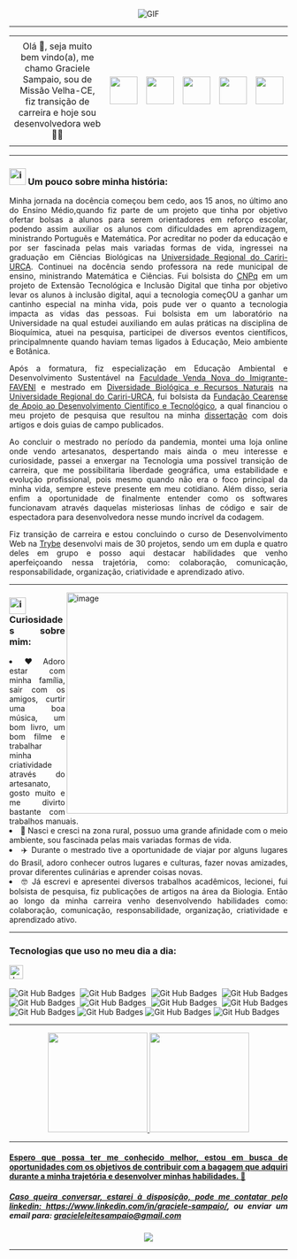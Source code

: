 <div align="center">
  <img alt="GIF" src="https://user-images.githubusercontent.com/102543137/225169844-e8eba287-d8e2-4b73-aa62-3a17baf61793.gif" />
</div>
<hr></hr>

<table align="center">
<tr>
  <td align="center" colspan="6"></td>
</tr>
  <td width="500px" height="50px" align="center">
      Olá 👋,  seja muito bem vindo(a), me chamo Graciele Sampaio, sou de Missão Velha-CE, fiz transição de carreira e hoje sou desenvolvedora web 👩‍💻
  </td>
  <td><a href="https://github.com/graciele-sampaio" target="_blank"><img src="https://i.imgur.com/Pbj9mRQ.png" width="50px" height="50px"/></a>
  </td>
  <td><a href="mailto:gracieleleitesampaio@gmail.com" target="_blank"><img src="https://i.imgur.com/M4MbAMt.png" width="50px" height="50px"/></a>
  </td>
  <td><a href="https://www.linkedin.com/in/graciele-sampaio/" target="_blank"><img src="https://i.imgur.com/KbcPtwU.png" width="50px" height="50px"/>   </a>
  </td>
  <td><a href="http://lattes.cnpq.br/6942060874430265" target="_blank"><img src="https://i.imgur.com/mj95HiM.png" width="50px" height="50px"/></a>
  </td>
  <td><a href="https://scholar.google.com.br/citations?hl=pt-BR&user=Pmewu-YAAAAJ" target="_blank"><img   src="https://i.imgur.com/fGTtwtL.png" width="50px" height="50px"/></a>
</td>
  <tr>
  <td align="center" colspan="6"></td>
</tr>
</table> 

<div align="justify"
#### De mestra em Diversidade Biológica a Desenvolvedora web. Já atuei na docência, em vendas, pesquisa científica, mas enxerguei no desenvolvimento web uma possibilidade de liberdade geográfica, estabilidade e evolução profissional.
</div>
<hr></hr>


### <img width="30px" alt="image" src="https://user-images.githubusercontent.com/102543137/225368323-f98c955d-6313-4045-8383-cfd0bca479d7.gif"/><strong> Um pouco sobre minha história: </strong>
<div align="justify"
Já fui professora, vendedora, pesquisadora e hoje desenvolvedora. 

Minha jornada na docência começou bem cedo, aos 15 anos, no último ano do Ensino Médio,quando fiz parte de um projeto que tinha por objetivo ofertar bolsas a alunos para serem orientadores em reforço escolar, podendo assim auxiliar os alunos com dificuldades em aprendizagem, ministrando Português e Matemática. Por acreditar no poder da educação e por ser fascinada pelas mais variadas formas de vida, ingressei na graduação em Ciências Biológicas na <a href="http://www.urca.br/portal2/" target="_blank">Universidade Regional do Cariri-URCA</a>. Continuei na docência sendo professora na rede municipal de ensino, ministrando Matemática e Ciências. Fui bolsista do <a href="https://www.gov.br/cnpq/pt-br" target="blank">CNPq</a> em um projeto de Extensão Tecnológica e Inclusão Digital que tinha por objetivo levar os alunos à inclusão digital, aqui a tecnologia começOU a ganhar um cantinho especial na minha vida, pois pude ver o quanto a tecnologia impacta as vidas das pessoas. Fui bolsista em um laboratório na Universidade na qual estudei auxiliando em aulas práticas na disciplina de Bioquímica, atuei na pesquisa, participei de diversos eventos científicos, principalmnente quando haviam temas ligados à Educação, Meio ambiente e Botânica. 

Após a formatura, fiz especialização em Educação Ambiental e Desenvolvimento Sustentável na <a href="https://faveni.edu.br/?gclid=Cj0KCQjw2cWgBhDYARIsALggUhrl9mnGKSkbRXka2W_SYblw-PB9dOEdnoHJdeWHIrV7u5wxSI-P0TIaAuF7EALw_wcB" target="_blank">Faculdade Venda Nova do Imigrante-FAVENI</a> e mestrado em <a href="http://www.urca.br/ppgdr/" target="blank">Diversidade Biológica e Recursos Naturais<a/> na <a href="http://www.urca.br/portal2/" target="_blank">Universidade Regional do Cariri-URCA</a>, fui bolsista da <a href="https://www.funcap.ce.gov.br/" target="blank">Fundação Cearense de Apoio ao Desenvolvimento Científico e Tecnológico</a>, a qual financiou o meu projeto de pesquisa que resultou na minha <a href="http://www.urca.br/ppgdr/wp-content/uploads/sites/38/2022/09/DISSERTACAO-FRANCISCA-GRACIELE-LEITE.pdf" target="_blank">dissertação</a> com dois artigos e dois guias de campo publicados.  

Ao concluir o mestrado no período da pandemia, montei uma loja online onde vendo artesanatos, despertando mais ainda o meu interesse e curiosidade, passei a enxergar na Tecnologia uma possível transição de carreira, que me possibilitaria liberdade geográfica, uma estabilidade e evolução profissional, pois mesmo quando não era o foco principal da minha vida, sempre esteve presente em meu cotidiano. Além disso, seria enfim a oportunidade de finalmente entender como os softwares funcionavam através daquelas misteriosas linhas de código e sair de espectadora para desenvolvedora nesse mundo incrível da codagem.

Fiz transição de carreira e estou concluindo o curso de Desenvolvimento Web na <a href="https://www.betrybe.com/?utm_term=trybe&utm_campaign=*%5BSearch%5D+Brand_BRA&utm_source=adwords&utm_medium=ppc&hsa_acc=1466424558&hsa_cam=12085736593&hsa_grp=146119280611&hsa_ad=617838452283&hsa_src=g&hsa_tgt=kwd-468157942290&hsa_kw=trybe&hsa_mt=p&hsa_net=adwords&hsa_ver=3&gclid=Cj0KCQjw2cWgBhDYARIsALggUhqdBEygtf4Z6VVOhyuLq5if5rVGP_aYPcBNrrmjSe3ENPwywkvi3rsaAi8LEALw_wcB" target="blank">Trybe</a> desenvolvi mais de 30 projetos, sendo um em dupla e quatro deles em grupo e posso aqui destacar habilidades que venho aperfeiçoando nessa trajetória, como:  colaboração, comunicação, responsabilidade, organização, criatividade e aprendizado ativo.
</div>

<hr></hr>
<div>
   <img align="right" alt="image" src="https://i.imgur.com/SAivBlQ.png" width="400px" height="400px"/>
</div>

### <img width="30px" alt="image" src="https://user-images.githubusercontent.com/102543137/225368323-f98c955d-6313-4045-8383-cfd0bca479d7.gif"/><strong> Curiosidades sobre mim: </strong>
<div align="justify"
<ul>
  <li> ❤️ Adoro estar com minha família, sair com os amigos, curtir uma boa música, um bom livro, um bom filme e trabalhar minha criatividade através do artesanato, gosto muito e me divirto bastante com trabalhos manuais. 
  <li> 🌳 Nasci e cresci na zona rural, possuo uma grande afinidade com o meio ambiente, sou fascinada pelas mais variadas formas de vida.
  <li> ✈️ Durante o mestrado tive a oportunidade de viajar por alguns lugares do Brasil, adoro conhecer outros lugares e culturas, fazer novas amizades, provar diferentes culinárias e aprender coisas novas.
   <li> 🤓 Já escrevi e apresentei diversos trabalhos acadêmicos, lecionei, fui bolsista de pesquisa, fiz publicações de artigos na área da Biologia. Então ao longo da minha carreira venho desenvolvendo habilidades como: colaboração, comunicação, responsabilidade, organização, criatividade e aprendizado ativo.
</ul>

<hr></hr>

### Tecnologias que uso no meu dia a dia:

<img src="https://img.shields.io/badge/JavaScript-282C34?logo=javascript&logoColor=F7DF1E" href="https://developer.mozilla.org/pt-BR/docs/Web/JavaScript" alt="JavaScript logo" title="JavaScript" height="25" />
&nbsp;

![Git Hub Badges](https://img.shields.io/badge/HTML5-E34F26?style=for-the-badge&logo=html5&logoColor=white)
![Git Hub Badges](https://img.shields.io/badge/CSS3-1572B6?style=for-the-badge&logo=css3&logoColor=white)
![Git Hub Badges](https://img.shields.io/badge/JavaScript-323330?logo=javascript&logoColor=F7DF1E)
![Git Hub Badges](https://img.shields.io/badge/Node.js-339933?style=for-the-badge&logo=nodedotjs&logoColor=white)
![Git Hub Badges](https://img.shields.io/badge/React-20232A?style=for-the-badge&logo=react&logoColor=61DAFB)
![Git Hub Badges](https://img.shields.io/badge/Redux-593D88?style=for-the-badge&logo=redux&logoColor=white)
![Git Hub Badges](https://img.shields.io/badge/GitHub-100000?style=for-the-badge&logo=github&logoColor=white)
![Git Hub Badges](https://img.shields.io/badge/Docker-2CA5E0?style=for-the-badge&logo=docker&logoColor=white)
![Git Hub Badges](https://img.shields.io/badge/MySQL-005C84?style=for-the-badge&logo=mysql&logoColor=white)
![Git Hub Badges](https://img.shields.io/badge/MongoDB-4EA94B?style=for-the-badge&logo=mongodb&logoColor=white)
![Git Hub Badges](https://img.shields.io/badge/TypeScript-007ACC?style=for-the-badge&logo=typescript&logoColor=white)
![Git Hub Badges](https://img.shields.io/badge/Jest-C21325?style=for-the-badge&logo=jest&logoColor=white)

<hr></hr>

<div align="center">
  <a href="https://github.com/graciele-sampaio">
  <img witdh="48%" height="180em" src="https://github-readme-stats.vercel.app/api?username=graciele-sampaio&show_icons=true&theme=dracula"/>
  <img witdh="48%" height="180em" src="https://github-readme-stats.vercel.app/api/top-langs/?username=graciele-sampaio&layout=compact&theme=dracula"/>
</div>
  
<hr></hr>

#### <strong> Espero que possa ter me conhecido melhor, estou em busca de oportunidades com os objetivos de contribuir com a bagagem que adquiri durante a minha trajetória e desenvolver minhas habilidades. 🚀</strong>

##### Caso queira conversar, estarei à disposição, pode me contatar pelo linkedin: https://www.linkedin.com/in/graciele-sampaio/, ou enviar um email para: gracieleleitesampaio@gmail.com


<div align="center">
  <img src="https://user-images.githubusercontent.com/102543137/225179273-4cbe1fe5-dfe7-40e9-ada1-08554aac1004.gif" />
</div>
<hr></hr>
